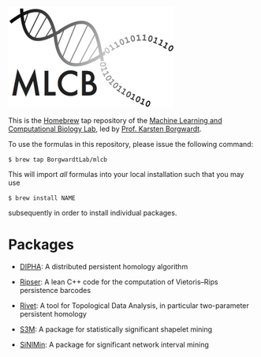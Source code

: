 [![MLCB Logo](MLCB.png "MLCB")](https://www.bsse.ethz.ch/mlcb)

This is the [Homebrew](https://brew.sh) tap repository of the [Machine Learning and Computational Biology
Lab](https://www.bsse.ethz.ch/mlcb), led by [Prof. Karsten Borgwardt](https://www.bsse.ethz.ch/mlcb/karsten.html).

To use the formulas in this repository, please issue the following
command:

    $ brew tap BorgwardtLab/mlcb

This will import *all* formulas into your local installation such
that you may use

    $ brew install NAME

subsequently in order to install individual packages.

# Packages

- [DIPHA](https://github.com/BorgwardtLab/dipha): A distributed persistent homology algorithm

- [Ripser](https://github.com/Ripser/ripser): A lean C++ code for the computation of Vietoris–Rips persistence barcodes

- [Rivet](https://github.com/rivetTDA/rivet): A tool for Topological Data Analysis, in particular two-parameter persistent homology

- [S3M](https://github.com/BorgwardtLab/S3M): A package for statistically significant shapelet mining

- [SiNIMin](https://github.com/BorgwardtLab/SiNIMin): A package for significant network interval mining
